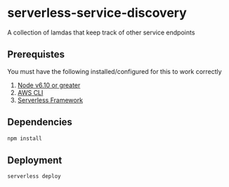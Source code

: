 # serverless-service-discovery
A collection of lamdas that keep track of other service endpoints

## Prerequistes
You must have the following installed/configured for this to work correctly<br />
1. [Node v6.10 or greater](https://github.com/creationix/nvm)
2. [AWS CLI](https://github.com/aws/aws-cli)
3. [Serverless Framework](https://github.com/serverless/serverless)

## Dependencies
```bash
npm install
```

## Deployment
```bash
serverless deploy
```